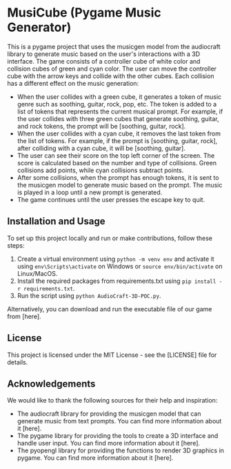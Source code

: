 # MusiCube (Pygame Music Generator)

This is a pygame project that uses the musicgen model from the audiocraft library to generate music based on the user's interactions with a 3D interface. The game consists of a controller cube of white color and collision cubes of green and cyan color. The user can move the controller cube with the arrow keys and collide with the other cubes. Each collision has a different effect on the music generation:

- When the user collides with a green cube, it generates a token of music genre such as soothing, guitar, rock, pop, etc. The token is added to a list of tokens that represents the current musical prompt. For example, if the user collides with three green cubes that generate soothing, guitar, and rock tokens, the prompt will be [soothing, guitar, rock].
- When the user collides with a cyan cube, it removes the last token from the list of tokens. For example, if the prompt is [soothing, guitar, rock], after colliding with a cyan cube, it will be [soothing, guitar].
- The user can see their score on the top left corner of the screen. The score is calculated based on the number and type of collisions. Green collisions add points, while cyan collisions subtract points.
- After some collisions, when the prompt has enough tokens, it is sent to the musicgen model to generate music based on the prompt. The music is played in a loop until a new prompt is generated.
- The game continues until the user presses the escape key to quit.

## Installation and Usage

To set up this project locally and run or make contributions, follow these steps:

1. Create a virtual environment using `python -m venv env` and activate it using `env\Scripts\activate` on Windows or `source env/bin/activate` on Linux/MacOS.
2. Install the required packages from requirements.txt using `pip install -r requirements.txt`.
3. Run the script using `python AudioCraft-3D-POC.py`.

Alternatively, you can download and run the executable file of our game from [here].

## License

This project is licensed under the MIT License - see the [LICENSE] file for details.

## Acknowledgements

We would like to thank the following sources for their help and inspiration:

- The audiocraft library for providing the musicgen model that can generate music from text prompts. You can find more information about it [here].
- The pygame library for providing the tools to create a 3D interface and handle user input. You can find more information about it [here].
- The pyopengl library for providing the functions to render 3D graphics in pygame. You can find more information about it [here].
